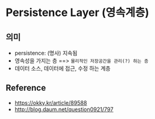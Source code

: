 # Persistence Layer (영속계층)

## 의미
* persistence: (명사) 지속됨
* 영속성을 가지는 층 ==> `물리적인 저장공간을 관리(?) 하는 층`
* 데이터 소스, 데이터에 접근, 수정 하는 계층

## Reference
* https://okky.kr/article/89588
* http://blog.daum.net/question0921/797
